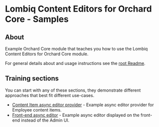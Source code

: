 # Lombiq Content Editors for Orchard Core - Samples

## About

Example Orchard Core module that teaches you how to use the Lombiq Content Editors for Orchard Core module.

For general details about and usage instructions see the [root Readme](../Readme.md).

## Training sections

You can start with any of these sections, they demonstrate different approaches that best fit different use-cases.

- [Content Item async editor provider](Services/EmployeeAsyncEditorProvider.cs) - Example async editor provider for Employee content items.
- [Front-end async editor](Controllers/FrontEndDemoContentItemAsyncEditorController.cs) - Example async editor displayed on the front-end instead of the Admin UI.
